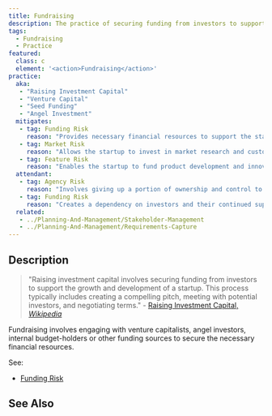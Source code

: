 ```yaml
---
title: Fundraising
description: The practice of securing funding from investors to support the growth and development of a startup.
tags: 
  - Fundraising
  - Practice
featured: 
  class: c
  element: '<action>Fundraising</action>'
practice:
  aka: 
   - "Raising Investment Capital"
   - "Venture Capital"
   - "Seed Funding"
   - "Angel Investment"
  mitigates:
   - tag: Funding Risk
     reason: "Provides necessary financial resources to support the startup’s operations and growth."
   - tag: Market Risk
     reason: "Allows the startup to invest in market research and customer acquisition."
   - tag: Feature Risk
     reason: "Enables the startup to fund product development and innovation."
  attendant:
   - tag: Agency Risk
     reason: "Involves giving up a portion of ownership and control to investors."
   - tag: Funding Risk
     reason: "Creates a dependency on investors and their continued support and introduces pressure to meet investor expectations and deliver returns."
  related:
   - ../Planning-And-Management/Stakeholder-Management
   - ../Planning-And-Management/Requirements-Capture
---
```


<PracticeIntro details={frontMatter} /> 

## Description

> "Raising investment capital involves securing funding from investors to support the growth and development of a startup. This process typically includes creating a compelling pitch, meeting with potential investors, and negotiating terms." - [Raising Investment Capital, _Wikipedia_](https://en.wikipedia.org/wiki/Venture_capital)

Fundraising involves engaging with venture capitalists, angel investors, internal budget-holders or other funding sources to secure the necessary financial resources. 

See:
 - [Funding Risk](/tags/Funding-Risk)


## See Also

<TagList tag="Fundraising" />

